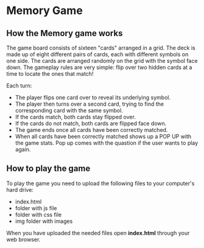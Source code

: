 # Memory Game
## How the Memory game works
The game board consists of sixteen "cards" arranged in a grid. The deck is made up of eight different pairs of cards, each with different symbols on one side. The cards are arranged randomly on the grid with the symbol face down. The gameplay rules are very simple: flip over two hidden cards at a time to locate the ones that match!

Each turn:

- The player flips one card over to reveal its underlying symbol.
- The player then turns over a second card, trying to find the corresponding card with the same symbol.
- If the cards match, both cards stay flipped over.
- If the cards do not match, both cards are flipped face down.
- The game ends once all cards have been correctly matched.
- When all cards have been correctly matched shows up a POP UP with the game stats. Pop up comes with the quastion if the user wants to play again. 
## How to play the game
To play the game you need to upload the following files to your computer's hard drive:

- index.html
- folder with js file
- folder with css file
- img folder with images

When you have uploaded the needed files open **index.html** through your web browser.
